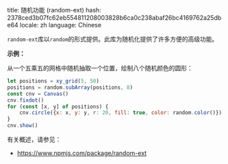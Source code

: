 title: 随机功能 (random-ext)
hash: 2378ced3b07fc62eb554811208003828b6ca0c238abaf26bc4169762a25dbe64
locale: zh
language: Chinese

`random-ext`库以`random`的形式提供。此库为随机化提供了许多方便的高级功能。

__示例：__

从一个五乘五的网格中随机抽取一个位置，绘制八个随机颜色的圆形：

```js
let positions = xy_grid(5, 50)
positions = random.subArray(positions, 8)
const cnv = Canvas()
cnv.fixdot()
for (const [x, y] of positions) {
    cnv.circle({x: x, y: y, r: 20, fill: true, color: random.color()})
}
cnv.show()
```

有关概述，请参见：

- <https://www.npmjs.com/package/random-ext>